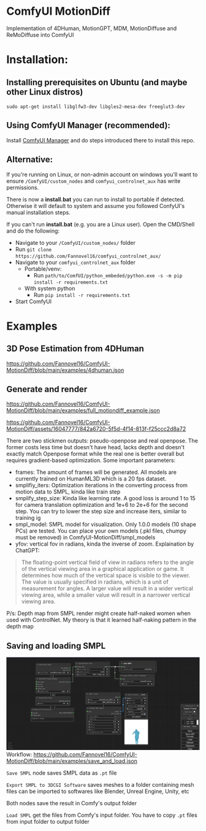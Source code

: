 # ComfyUI MotionDiff
Implementation of 4DHuman, MotionGPT, MDM, MotionDiffuse and ReMoDiffuse into ComfyUI

# Installation:
## Installing prerequisites on Ubuntu (and maybe other Linux distros)
```
sudo apt-get install libglfw3-dev libgles2-mesa-dev freeglut3-dev
```
## Using ComfyUI Manager (recommended):
Install [ComfyUI Manager](https://github.com/ltdrdata/ComfyUI-Manager) and do steps introduced there to install this repo.

## Alternative:
If you're running on Linux, or non-admin account on windows you'll want to ensure `/ComfyUI/custom_nodes` and `comfyui_controlnet_aux` has write permissions.

There is now a **install.bat** you can run to install to portable if detected. Otherwise it will default to system and assume you followed ConfyUI's manual installation steps. 

If you can't run **install.bat** (e.g. you are a Linux user). Open the CMD/Shell and do the following:
  - Navigate to your `/ComfyUI/custom_nodes/` folder
  - Run `git clone https://github.com/Fannovel16/comfyui_controlnet_aux/`
  - Navigate to your `comfyui_controlnet_aux` folder
    - Portable/venv:
       - Run `path/to/ComfUI/python_embeded/python.exe -s -m pip install -r requirements.txt`
	- With system python
	   - Run `pip install -r requirements.txt`
  - Start ComfyUI

# Examples
## 3D Pose Estimation from 4DHuman

https://github.com/Fannovel16/ComfyUI-MotionDiff/blob/main/examples/4dhuman.json

## Generate and render
https://github.com/Fannovel16/ComfyUI-MotionDiff/blob/main/examples/full_motiondiff_example.json

https://github.com/Fannovel16/ComfyUI-MotionDiff/assets/16047777/842a6720-5f5d-4f14-813f-f25ccc2d8a72


There are two stickmen outputs: pseudo-openpose and real openpose. The former costs less time but doesn't have head, lacks depth and doesn't exactly match Openpose format while the real one is better overall but requires gradient-based optimization. Some important parameters:
* frames: The amount of frames will be generated. All models are currently trained on HumanML3D which is a 20 fps dataset.
*  smplifiy_iters: Optimization iterations in the converting process from motion data to SMPL, kinda like train step
*  smplify_step_size: Kinda like learning rate. A good loss is around 1 to 15 for camera translation optimization and 1e+6 to 2e+6 for the second step. You can try to lower the step size and increase iters, similar to training ig
*  smpl_model: SMPL model for visualization. Only 1.0.0 models (10 shape PCs) are tested. You can place your own models (.pkl files, chumpy must be removed) in ComfyUI-MotionDiff/smpl_models
* yfov: vertical fov in radians, kinda the inverse of zoom. Explaination by ChatGPT:
> The floating-point vertical field of view in radians refers to the angle of the vertical viewing area in a graphical application or game. It determines how much of the vertical space is visible to the viewer. The value is usually specified in radians, which is a unit of measurement for angles. A larger value will result in a wider vertical viewing area, while a smaller value will result in a narrower vertical viewing area.


P/s: Depth map from SMPL render might create half-naked women when used with ControlNet. My theory is that it learned half-naking pattern in the depth map

## Saving and loading SMPL
![](./examples/save_and_load.png)
Workflow: https://github.com/Fannovel16/ComfyUI-MotionDiff/blob/main/examples/save_and_load.json

`Save SMPL` node saves SMPL data as `.pt` file

`Export SMPL to 3DCGI Software` saves meshes to a folder containing mesh files can be imported to softwares like Blender, Unreal Engine, Unity, etc

Both nodes save the result in Comfy's output folder

`Load SMPL` get the files from Comfy's input folder. You have to copy `.pt` files from input folder to output folder
